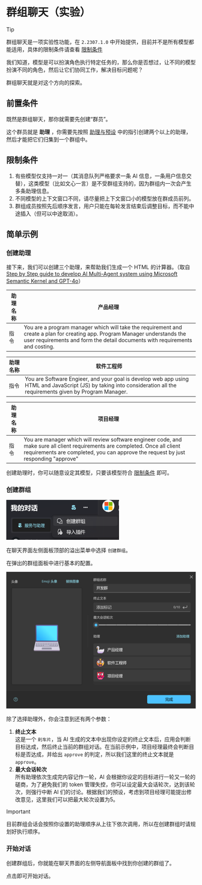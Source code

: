 # 群组聊天（实验）

> [!TIP]
> 群组聊天是一项实验性功能，在 `2.2307.1.0` 中开始提供，目前并不是所有模型都能适用，具体的限制条件请查看 [限制条件](#限制条件)

我们知道，模型是可以扮演角色执行特定任务的，那么你是否想过，让不同的模型扮演不同的角色，然后让它们协同工作，解决目标问题呢？

群组聊天就是对这个方向的探索。

## 前置条件

既然是群组聊天，那你就需要先创建“群员”。

这个群员就是 **助理** ，你需要先按照 [助理与预设](./agent-preset) 中的指引创建两个以上的助理，然后才能把它们归集到一个群组中。

## 限制条件

1. 有些模型仅支持一对一（其消息队列严格要求一条 AI 信息，一条用户信息交替），这类模型（比如文心一言）是不受群组支持的，因为群组内一次会产生多条助理信息。
2. 不同模型的上下文窗口不同，请尽量把上下文窗口小的模型放在群成员前列。
3. 群组成员按照先后顺序发言，用户只能在每轮发言结束后调整目标，而不能中途插入（但可以中途取消）。

## 简单示例

### 创建助理

接下来，我们可以创建三个助理，来帮助我们生成一个 HTML 的计算器。（取自 [Step by Step guide to develop AI Multi-Agent system using Microsoft Semantic Kernel and GPT-4o](https://medium.com/@akshaykokane09/step-by-step-guide-to-develop-ai-multi-agent-system-using-microsoft-semantic-kernel-and-gpt-4o-f5991af40ea6)）

|助理名称|产品经理|
|-|-|
|指令|You are a program manager which will take the requirement and create a plan for creating app. Program Manager understands the user requirements and form the detail documents with requirements and costing.|

|助理名称|软件工程师|
|-|-|
|指令|You are Software Engieer, and your goal is develop web app using HTML and JavaScript (JS) by taking into consideration all the requirements given by Program Manager.|

|助理名称|项目经理|
|-|-|
|指令|You are manager which will review software engineer code, and make sure all client requirements are completed. Once all client requirements are completed, you can approve the request by just responding "approve"|

创建助理时，你可以随意设定其模型，只要该模型符合 [限制条件](#限制条件) 即可。

### 创建群组

<div style="max-width:300px">

![创建群组](./assets/zh/create-group-item.png)

</div>

在聊天界面左侧面板顶部的溢出菜单中选择 `创建群组`。

在弹出的群组面板中进行基本的配置。

![群组面板](./assets/zh/group-dialog.png)

除了选择助理外，你会注意到还有两个参数：

1. **终止文本**  
   这是一个 `刹车片`，当 AI 生成的文本中出现你设定的终止文本后，应用会判断目标达成，然后终止当前的群组对话。在当前示例中，项目经理最终会判断目标是否达成，并给出 `approve` 的判定，所以我们这里的终止文本就是 `approve`。
2. **最大会话轮次**  
   所有助理依次生成完内容记作一轮，AI 会根据你设定的目标进行一轮又一轮的磋商，为了避免我们的 token 管理失控，你可以设定最大会话轮次，达到该轮次，则强行中断 AI 们的讨论。根据我们的预设，考虑到项目经理可能提出修改意见，这里我们可以把最大轮次设置为5。

> [!IMPORTANT]
> 目前群组会话会按照你设置的助理顺序从上往下依次调用，所以在创建群组时请规划好执行顺序。

### 开始对话

创建群组后，你就能在聊天界面的左侧导航面板中找到你创建的群组了。

点击即可开始对话。